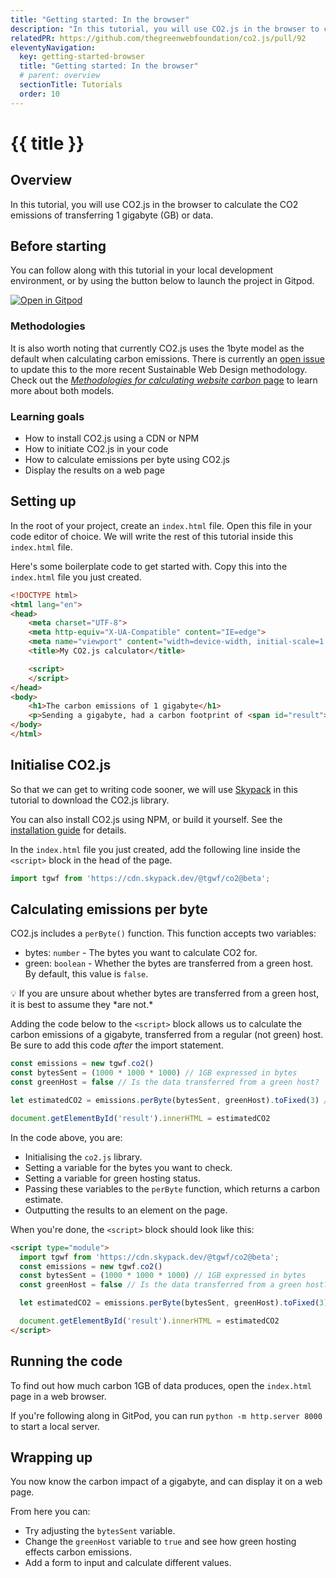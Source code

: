 ```yaml
---
title: "Getting started: In the browser"
description: "In this tutorial, you will use CO2.js in the browser to calculate the CO2 emissions of transferring 1 gigabyte (GB) of data."
relatedPR: https://github.com/thegreenwebfoundation/co2.js/pull/92
eleventyNavigation:
  key: getting-started-browser
  title: "Getting started: In the browser"
  # parent: overview
  sectionTitle: Tutorials
  order: 10
---
```

# {{ title }}

## Overview

In this tutorial, you will use CO2.js in the browser to calculate the CO2 emissions of transferring 1 gigabyte (GB) or data.

## Before starting

You can follow along with this tutorial in your local development environment, or by using the button below to launch the project in Gitpod.

[![Open in Gitpod](https://gitpod.io/button/open-in-gitpod.svg)](https://gitpod.io/#https://github.com/thegreenwebfoundation/gitpod-node-starter)

### Methodologies

It is also worth noting that currently CO2.js uses the 1byte model as the default when calculating carbon emissions. There is currently an [open issue](https://github.com/thegreenwebfoundation/co2.js/issues/94) to update this to the more recent Sustainable Web Design methodology. Check out the [_Methodologies for calculating website carbon_ page](/co2js/explainer/methodologies-for-calculating-website-carbon) to learn more about both models.

### Learning goals

- How to install CO2.js using a CDN or NPM
- How to initiate CO2.js in your code
- How to calculate emissions per byte using CO2.js
- Display the results on a web page

## Setting up

In the root of your project, create an `index.html` file. Open this file in your code editor of choice. We will write the rest of this tutorial inside this `index.html` file.

Here's some boilerplate code to get started with. Copy this into the `index.html` file you just created.

```html
<!DOCTYPE html>
<html lang="en">
<head>
    <meta charset="UTF-8">
    <meta http-equiv="X-UA-Compatible" content="IE=edge">
    <meta name="viewport" content="width=device-width, initial-scale=1.0">
    <title>My CO2.js calculator</title>

    <script>
    </script>
</head>
<body>
    <h1>The carbon emissions of 1 gigabyte</h1>
    <p>Sending a gigabyte, had a carbon footprint of <span id="result">???????</span> grams of CO2</p>
</body>
</html>
```

## Initialise CO2.js

So that we can get to writing code sooner, we will use [Skypack](https://www.skypack.dev/) in this tutorial to download the CO2.js library.

<aside class="alert bg-base-200 text-base-content"><p>You can also install CO2.js using NPM, or build it yourself. See the <a href="https://developers.thegreenwebfoundation.org/co2js/installation/" class="link">installation guide</a> for details.</p></aside>

In the `index.html` file you just created, add the following line inside the `<script>` block in the head of the page. 

```js
import tgwf from 'https://cdn.skypack.dev/@tgwf/co2@beta';
```

## Calculating emissions per byte

CO2.js includes a `perByte()` function. This function accepts two variables:

- bytes:  `number` - The bytes you want to calculate CO2 for.
- green: `boolean` - Whether the bytes are transferred from a green host. By default, this value is `false`.

<aside class="alert bg-base-200 text-base-content">
<p>💡 If you are unsure about whether bytes are transferred from a green host, it is best to assume they *are not.*</p>
</aside>

Adding the code below to the `<script>` block allows us to calculate the carbon emissions of a gigabyte, transferred from a regular (not green) host. Be sure to add this code _after_ the import statement.

```js
const emissions = new tgwf.co2()
const bytesSent = (1000 * 1000 * 1000) // 1GB expressed in bytes
const greenHost = false // Is the data transferred from a green host?

let estimatedCO2 = emissions.perByte(bytesSent, greenHost).toFixed(3) // We use toFixed(3) here to set the result to 3 decimal places.

document.getElementById('result').innerHTML = estimatedCO2
```

In the code above, you are:

- Initialising the `co2.js` library.
- Setting a variable for the bytes you want to check.
- Setting a variable for green hosting status.
- Passing these variables to the `perByte` function, which returns a carbon estimate.
- Outputting the results to an element on the page.

When you're done, the `<script>` block should look like this:

```html
<script type="module">
  import tgwf from 'https://cdn.skypack.dev/@tgwf/co2@beta';
  const emissions = new tgwf.co2()
  const bytesSent = (1000 * 1000 * 1000) // 1GB expressed in bytes
  const greenHost = false // Is the data transferred from a green host?

  let estimatedCO2 = emissions.perByte(bytesSent, greenHost).toFixed(3)

  document.getElementById('result').innerHTML = estimatedCO2
</script>
```

## Running the code

To find out how much carbon 1GB of data produces, open the `index.html` page in a web browser.

If you're following along in GitPod, you can run `python -m http.server 8000` to start a local server.

## Wrapping up

You now know the carbon impact of a gigabyte, and can display it on a web page.

From here you can:

- Try adjusting the `bytesSent` variable.
- Change the `greenHost` variable to `true` and see how green hosting effects carbon emissions.
- Add a form to input and calculate different values.